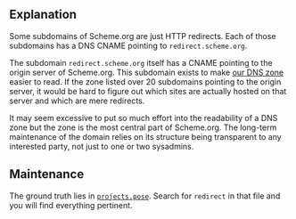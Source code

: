 ## Explanation

Some subdomains of Scheme.org are just HTTP redirects. Each of those
subdomains has a DNS CNAME pointing to `redirect.scheme.org`.

The subdomain `redirect.scheme.org` itself has a CNAME pointing to the
origin server of Scheme.org. This subdomain exists to make [our DNS
zone](https://raw.githubusercontent.com/schemeorg/schemeorg/master/dns/scheme.org.zone)
easier to read. If the zone listed over 20 subdomains pointing to the
origin server, it would be hard to figure out which sites are actually
hosted on that server and which are mere redirects.

It may seem excessive to put so much effort into the readability of a
DNS zone but the zone is the most central part of Scheme.org. The
long-term maintenance of the domain relies on its structure being
transparent to any interested party, not just to one or two sysadmins.

## Maintenance

The ground truth lies in
[`projects.pose`](https://raw.githubusercontent.com/schemeorg/schemeorg/master/projects.pose).
Search for `redirect` in that file and you will find everything
pertinent.
